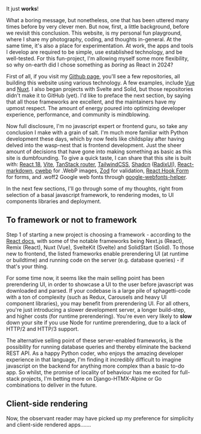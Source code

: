 It just **works**!

What a boring message, but nonetheless, one that has been uttered many times before by very clever men. But now, first, a little background, before we revisit this conclusion. This website, is my personal fun playground, where I share my photography, coding, and thoughts in-general. At the same time, it's also a place for experimentation. At work, the apps and tools I develop are required to be simple, use established technology, and be well-tested. For this fun-project, I'm allowing myself some more flexibility, so why on-earth did I chose something as _boring_ as React in 2024?

First of all, if you visit my [Github page](https://github.com/claesnn), you'll see a few repositories, all building this website using various technology. A few examples, include [Vue](https://github.com/claesnn/website) and [Nuxt](https://github.com/claesnn/nuxt-claesnn). I also began projects with Svelte and Solid, but those repositories didn't make it to GitHub (yet). I'd like to preface the next section, by saying that all those frameworks are excellent, and the maintainers have my upmost respect. The amount of energy poured into optimizing developer experience, performance, and community is mindblowing.

Now full disclosure, I'm no javascript expert or frontend guru, so take any conclusion I make with a grain of salt. I'm much more familiar with Python development these days, which by now feels like childsplay after having delved into the wasp-nest that is frontend development. Just the sheer amount of decisions that have gone into making something as basic as this site is dumbfounding. To give a quick taste, I can share that this site is built with: [React 18](https://react.dev/), [Vite](https://vitejs.dev/), [TanStack router](https://tanstack.com/router/latest), [TailwindCSS](https://tailwindcss.com/), [Shadcn](https://ui.shadcn.com/) ([RadixUI](https://www.radix-ui.com/)), [React-markdown](https://github.com/remarkjs/react-markdown), [cwebp](https://developers.google.com/speed/webp) for .WebP images, [Zod](https://zod.dev/) for validation, [React Hook Form](https://react-hook-form.com/) for forms, and .woff2 Google web fonts through [google-webfonts-helper](https://gwfh.mranftl.com/fonts).

In the next few sections, I'll go through some of my thoughts, right from selection of a basal javascript framework, to rendering modes, to UI components libraries and deployment.

## To framework or not to framework

Step 1 of starting a new project is choosing a framework - according to the [React docs](https://react.dev/learn/start-a-new-react-project), with some of the notable frameworks being Next.js (React), Remix (React), Nuxt (Vue), SvelteKit (Svelte) and SolidStart (Solid). To those new to frontend, the listed frameworks enable prerendering UI (at runtime or buildtime) and running code on the server (e.g. database queries) - if that's your thing.

For some time now, it seems like the main selling point has been prerendering UI, in order to showcase a UI to the user before javascript was downloaded and parsed. If your codebase is a large pile of sphagetti-code with a ton of complexity (such as Redux, Carousels and heavy UI component libraries), you may benefit from prerendering UI. For all others, you're just introducing a slower development server, a longer build-step, and higher costs (for runtime prerendering). You're even very likely to **slow** down your site if you use Node for runtime prerendering, due to a lack of HTTP/2 and HTTP/3 support.

The alternative selling point of these server-enabled frameworks, is the possibility for running database queries and thereby eliminate the backend REST API. As a happy Python coder, who enjoys the amazing developer experience in that language, I'm finding it incredibly difficult to imagine javascript on the backend for anything more complex than a basic to-do app. So whilst, the promise of locality of behaviour has me excited for full-stack projects, I'm betting more on Django-HTMX-Alpine or Go combinations to deliver in the future.

## Client-side rendering

Now, the observant reader may have picked up my preference for simplicity and client-side rendered apps.......
